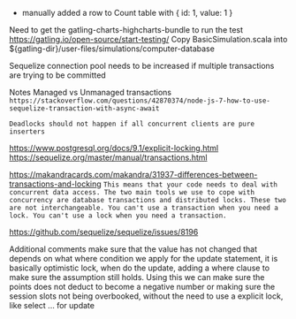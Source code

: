 - manually added a row to Count table with { id: 1, value: 1 }

Need to get the gatling-charts-highcharts-bundle to run the test
https://gatling.io/open-source/start-testing/
Copy BasicSimulation.scala into ${gatling-dir}/user-files/simulations/computer-database

Sequelize connection pool needs to be increased if multiple transactions are trying to be committed

Notes
Managed vs Unmanaged transactions
`https://stackoverflow.com/questions/42870374/node-js-7-how-to-use-sequelize-transaction-with-async-await`

`Deadlocks should not happen if all concurrent clients are pure inserters`

https://www.postgresql.org/docs/9.1/explicit-locking.html
https://sequelize.org/master/manual/transactions.html

https://makandracards.com/makandra/31937-differences-between-transactions-and-locking
`This means that your code needs to deal with concurrent data access. The two main tools we use to cope with concurrency are database transactions and distributed locks. These two are not interchangeable. You can't use a transaction when you need a lock. You can't use a lock when you need a transaction.`

https://github.com/sequelize/sequelize/issues/8196


Additional comments
make sure that the value has not changed that depends on what where condition we apply for the update statement, it is basically optimistic lock, when do the update, adding a where clause to make sure the assumption still holds. Using this we can make sure the points does not deduct to become a negative number or making sure the session slots not being overbooked, without the need to use a explicit lock, like select ... for update